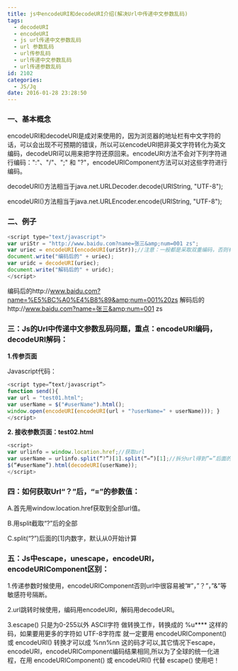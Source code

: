 ```yaml
---
title: js中encodeURI和decodeURI介绍(解决Url中传递中文参数乱码)
tags:
  - decodeURI
  - encodeURI
  - js url传递中文参数乱码
  - url 参数乱码
  - url传参乱码
  - url传递中文参数乱码
  - url传递参数乱码
id: 2102
categories:
  - JS/Jq
date: 2016-01-28 23:28:50
---
```


### **一、基本概念**
encodeURI和decodeURI是成对来使用的，因为浏览器的地址栏有中文字符的话，可以会出现不可预期的错误，所以可以encodeURI把非英文字符转化为英文编码，decodeURI可以用来把字符还原回来。encodeURI方法不会对下列字符进行编码：":"、"/"、";" 和 "?"，encodeURIComponent方法可以对这些字符进行编码。

decodeURI()方法相当于java.net.URLDecoder.decode(URIString, "UTF-8");

encodeURI()方法相当于java.net.URLEncoder.encode(URIString, "UTF-8");

### **二、例子**
```javascript
<script type="text/javascript">
var uriStr = "http://www.baidu.com?name=张三&amp;num=001 zs";
var uriec = encodeURI(encodeURI(uriStr));//注意：一般都是采取双重编码，否则有时会失效
document.write("编码后的" + uriec);
var uridc = decodeURI(uriec);
document.write("解码后的" + uridc);
</script>
```
编码后的http://www.baidu.com?name=%E5%BC%A0%E4%B8%89&amp;num=001%20zs
解码后的http://www.baidu.com?name=张三&amp;num=001 zs

### **三：Js的Url中传递中文参数乱码问题，重点：encodeURI编码，decodeURI解码：**

**1.传参页面**

Javascript代码：
```javascript
<script type=”text/javascript”>
function send(){
var url = "test01.html";
var userName = $("#userName").html();
window.open(encodeURI(encodeURI(url + "?userName=" + userName))); }
</script>
```

**2\. 接收参数页面：test02.html**
```javascript
<script>
var urlinfo = window.location.href;//获取url
var userName = urlinfo.split(“?”)[1].split(“=”)[1];//拆分url得到”=”后面的参数
$(“#userName”).html(decodeURI(userName));
</script>
```
### **四：如何获取Url“？”后，“=”的参数值：**

A.首先用window.location.href获取到全部url值。

B.用split截取“?”后的全部

C.split(“?”)后面的[1]内数字，默认从0开始计算

### **五：Js中escape，unescape，encodeURI，encodeURIComponent区别：**
1.传递参数时候使用，encodeURIComponent否则url中很容易被”#”，”？”，”&amp;”等敏感符号隔断。

2.url跳转时候使用，编码用encodeURI，解码用decodeURI。

3.escape() 只是为0-255以外 ASCII字符 做转换工作，转换成的 %u**** 这样的码，如果要用更多的字符如 UTF-8字符库 就一定要用 encodeURIComponent() 或 encodeURI() 转换才可以成 %nn%nn 这的码才可以,其它情况下escape，encodeURI，encodeURIComponent编码结果相同,所以为了全球的统一化进程，在用 encodeURIComponent() 或 encodeURI() 代替 escape() 使用吧！